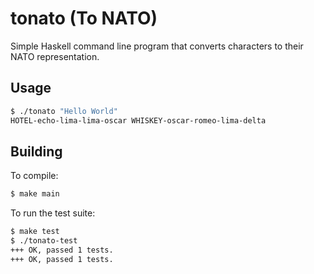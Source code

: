 tonato (To NATO)
================

Simple Haskell command line program that converts characters to their NATO representation.

Usage
-----

```bash
$ ./tonato "Hello World"
HOTEL-echo-lima-lima-oscar WHISKEY-oscar-romeo-lima-delta
```

Building
--------

To compile:

```bash
$ make main
```

To run the test suite:

```bash
$ make test
$ ./tonato-test
+++ OK, passed 1 tests.
+++ OK, passed 1 tests.
```
